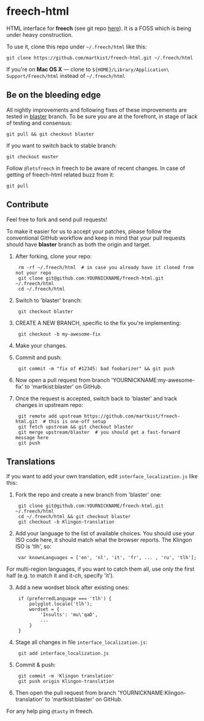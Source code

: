 freech-html
============

HTML interface for **freech** (see git repo [here](https://github.com/martkist/freech-core)). It is a FOSS which is being under heavy construction.

To use it, clone this repo under `~/.freech/html` like this:

    git clone https://github.com/martkist/freech-html.git ~/.freech/html

If you're on **Mac OS X** — clone to `${HOME}/Library/Application\ Support/Freech/html` instead of `~/.freech/html`

Be on the bleeding edge
-----------------------

All nightly improvements and following fixes of these improvements are tested in [blaster](https://github.com/martkist/freech-html/tree/blaster) branch.
To be sure you are at the forefront, in stage of lack of testing and consensus:

    git pull && git checkout blaster

If you want to switch back to stable branch:

    git checkout master

Follow `@letsfreech` in freech to be aware of recent changes. In case of getting of freech-html related buzz from it:

    git pull


Contribute
----------

Feel free to fork and send pull requests!

To make it easier for us to accept your patches, please follow the conventional GitHub workflow
and keep in mind that your pull requests should have **blaster** branch as both the origin and target.

1. After forking, clone your repo:

        rm -rf ~/.freech/html  # in case you already have it cloned from not your repo
        git clone git@github.com:YOURNICKNAME/freech-html.git ~/.freech/html
        cd ~/.freech/html

2. Switch to 'blaster' branch:

        git checkout blaster

3. CREATE A NEW BRANCH, specific to the fix you're implementing:

        git checkout -b my-awesome-fix

4. Make your changes.

5. Commit and push:

        git commit -m "fix of #12345: bad foobarizer" && git push

6. Now open a pull request from branch 'YOURNICKNAME:my-awesome-fix' to 'martkist:blaster' on GitHub.

7. Once the request is accepted, switch back to 'blaster' and track changes in upstream repo:

        git remote add upstream https://github.com/martkist/freech-html.git  # this is one-off setup
        git fetch upstream && git checkout blaster
        git merge upstream/blaster  # you should get a fast-forward message here
        git push

Translations
------------

If you want to add your own translation, edit `interface_localization.js` like this:

1. Fork the repo and create a new branch from 'blaster' one:

        git clone git@github.com:YOURNICKNAME/freech-html.git ~/.freech/html
        cd ~/.freech/html && git checkout blaster
        git checkout -b Klingon-translation

2. Add your language to the list of available choices. You should use your ISO code here,
it should match what the browser reports. The Klingon ISO is 'tlh', so:

        var knownLanguages = ['en', 'nl', 'it', 'fr', ... , 'ru', 'tlh'];

For multi-region languages, if you want to catch them all, use only the first half
(e.g. to match it and it-ch, specify 'it').

3. Add a new wordset block after existing ones:

        if (preferredLanguage === 'tlh') {
            polyglot.locale('tlh');
            wordset = {
                'Insults': 'mu\'qaD',
                ...
            }
        }

4. Stage all changes in file `interface_localization.js`:

        git add interface_localization.js

5. Commit & push:

        git commit -m 'Klingon translation'
        git push origin Klingon-translation

6. Then open the pull request from branch 'YOURNICKNAME:Klingon-translation' to 'martkist:blaster' on GitHub.

For any help ping `@tasty` in freech.
